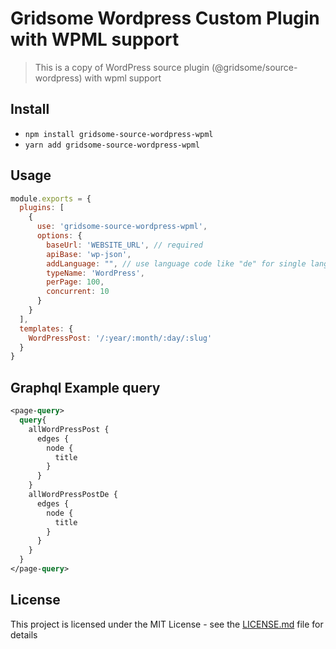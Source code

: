 # Gridsome Wordpress Custom Plugin with WPML support

> This is a copy of WordPress source plugin (@gridsome/source-wordpress) with wpml support

## Install
- `npm install gridsome-source-wordpress-wpml`
- `yarn add gridsome-source-wordpress-wpml`

## Usage

```js
module.exports = {
  plugins: [
    {
      use: 'gridsome-source-wordpress-wpml',
      options: {
        baseUrl: 'WEBSITE_URL', // required
        apiBase: 'wp-json',
        addLanguage: "", // use language code like "de" for single language, array for multiple ["de", "es"]
        typeName: 'WordPress',
        perPage: 100,
        concurrent: 10
      }
    }
  ],
  templates: {
    WordPressPost: '/:year/:month/:day/:slug'
  }
}
```

## Graphql Example query

```graphql
<page-query>
  query{
    allWordPressPost {
      edges {
        node {
          title
        }
      }
    }
    allWordPressPostDe {
      edges {
        node {
          title
        }
      }
    }
  }
</page-query>
```

## License

This project is licensed under the MIT License - see the [LICENSE.md](LICENSE.md) file for details

